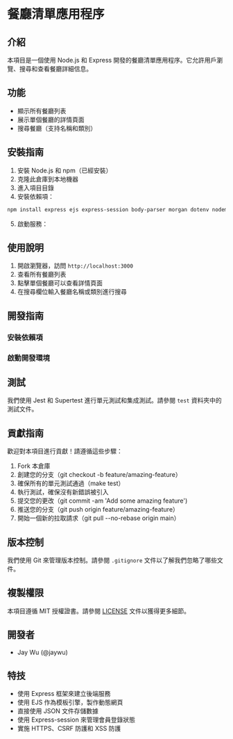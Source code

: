 # 餐廳清單應用程序

## 介紹

本項目是一個使用 Node.js 和 Express 開發的餐廳清單應用程序。它允許用戶瀏覽、搜尋和查看餐廳詳細信息。

## 功能

- 顯示所有餐廳列表
- 展示單個餐廳的詳情頁面
- 搜尋餐廳（支持名稱和類別）

## 安裝指南

1. 安裝 Node.js 和 npm（已經安裝）
2. 克隆此倉庫到本地機器
3. 進入項目目錄
4. 安裝依賴項：
```bash
npm install express ejs express-session body-parser morgan dotenv nodemon
```

5. 啟動服務：
## 使用說明

1. 開啟瀏覽器，訪問 `http://localhost:3000`
2. 查看所有餐廳列表
3. 點擊單個餐廳可以查看詳情頁面
4. 在搜尋欄位輸入餐廳名稱或類別進行搜尋

## 開發指南

### 安裝依賴項

### 啟動開發環境

## 測試

我們使用 Jest 和 Supertest 進行單元測試和集成測試。請參閱 `test` 資料夾中的測試文件。

## 貢獻指南

歡迎對本項目進行貢獻！請遵循這些步驟：

1. Fork 本倉庫
2. 創建您的分支（git checkout -b feature/amazing-feature）
3. 確保所有的單元測試通過（make test）
4. 執行測試，確保沒有新錯誤被引入
5. 提交您的更改（git commit -am 'Add some amazing feature')
6. 推送您的分支（git push origin feature/amazing-feature）
7. 開始一個新的拉取請求（git pull --no-rebase origin main）

## 版本控制

我們使用 Git 來管理版本控制。請參閱 `.gitignore` 文件以了解我們忽略了哪些文件。

## 複製權限

本項目遵循 MIT 授權證書。請參閱 [LICENSE](LICENSE) 文件以獲得更多細節。

## 開發者

- Jay Wu (@jaywu)

## 特技

- 使用 Express 框架來建立後端服務
- 使用 EJS 作為模板引擎，製作動態網頁
- 直接使用 JSON 文件存儲數據
- 使用 Express-session 來管理會員登錄狀態
- 實施 HTTPS、CSRF 防護和 XSS 防護